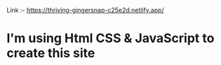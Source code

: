 Link :- https://thriving-gingersnap-c25e2d.netlify.app/

# I'm using Html CSS & JavaScript to create this site
